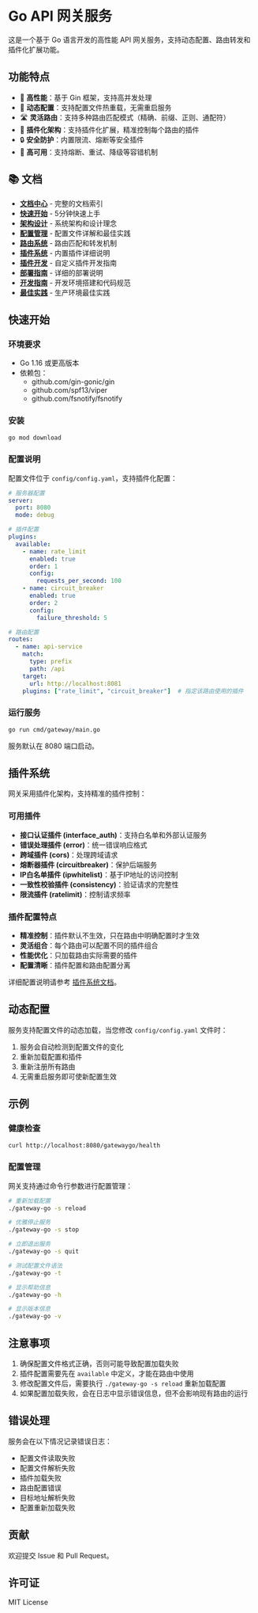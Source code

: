 # Go API 网关服务

这是一个基于 Go 语言开发的高性能 API 网关服务，支持动态配置、路由转发和插件化扩展功能。

## 功能特点

- 🚀 **高性能**：基于 Gin 框架，支持高并发处理
- 🔧 **动态配置**：支持配置文件热重载，无需重启服务
- 🛣️ **灵活路由**：支持多种路由匹配模式（精确、前缀、正则、通配符）
- 🔌 **插件化架构**：支持插件化扩展，精准控制每个路由的插件
- 🔒 **安全防护**：内置限流、熔断等安全插件
- 🔄 **高可用**：支持熔断、重试、降级等容错机制

## 📚 文档

- **[文档中心](docs/README.md)** - 完整的文档索引
- **[快速开始](docs/quickstart.md)** - 5分钟快速上手
- **[架构设计](docs/architecture.md)** - 系统架构和设计理念
- **[配置管理](docs/configuration.md)** - 配置文件详解和最佳实践
- **[路由系统](docs/routing.md)** - 路由匹配和转发机制
- **[插件系统](docs/plugins/reference.md)** - 内置插件详细说明
- **[插件开发](docs/plugins/development.md)** - 自定义插件开发指南
- **[部署指南](docs/deployment.md)** - 详细的部署说明
- **[开发指南](docs/development.md)** - 开发环境搭建和代码规范
- **[最佳实践](docs/best-practices.md)** - 生产环境最佳实践

## 快速开始

### 环境要求

- Go 1.16 或更高版本
- 依赖包：
  - github.com/gin-gonic/gin
  - github.com/spf13/viper
  - github.com/fsnotify/fsnotify

### 安装

```bash
go mod download
```

### 配置说明

配置文件位于 `config/config.yaml`，支持插件化配置：

```yaml
# 服务器配置
server:
  port: 8080
  mode: debug

# 插件配置
plugins:
  available:
    - name: rate_limit
      enabled: true
      order: 1
      config:
        requests_per_second: 100
    - name: circuit_breaker
      enabled: true
      order: 2
      config:
        failure_threshold: 5

# 路由配置
routes:
  - name: api-service
    match:
      type: prefix
      path: /api
    target:
      url: http://localhost:8081
    plugins: ["rate_limit", "circuit_breaker"]  # 指定该路由使用的插件
```

### 运行服务

```bash
go run cmd/gateway/main.go
```

服务默认在 8080 端口启动。

## 插件系统

网关采用插件化架构，支持精准的插件控制：

### 可用插件

- **接口认证插件 (interface_auth)**：支持白名单和外部认证服务
- **错误处理插件 (error)**：统一错误响应格式
- **跨域插件 (cors)**：处理跨域请求
- **熔断器插件 (circuitbreaker)**：保护后端服务
- **IP白名单插件 (ipwhitelist)**：基于IP地址的访问控制
- **一致性校验插件 (consistency)**：验证请求的完整性
- **限流插件 (ratelimit)**：控制请求频率

### 插件配置特点

- **精准控制**：插件默认不生效，只在路由中明确配置时才生效
- **灵活组合**：每个路由可以配置不同的插件组合
- **性能优化**：只加载路由实际需要的插件
- **配置清晰**：插件配置和路由配置分离

详细配置说明请参考 [插件系统文档](docs/plugins/reference.md)。

## 动态配置

服务支持配置文件的动态加载，当您修改 `config/config.yaml` 文件时：

1. 服务会自动检测到配置文件的变化
2. 重新加载配置和插件
3. 重新注册所有路由
4. 无需重启服务即可使新配置生效

## 示例

### 健康检查

```bash
curl http://localhost:8080/gatewaygo/health
```

### 配置管理

网关支持通过命令行参数进行配置管理：

```bash
# 重新加载配置
./gateway-go -s reload

# 优雅停止服务
./gateway-go -s stop

# 立即退出服务
./gateway-go -s quit

# 测试配置文件语法
./gateway-go -t

# 显示帮助信息
./gateway-go -h

# 显示版本信息
./gateway-go -v
```

## 注意事项

1. 确保配置文件格式正确，否则可能导致配置加载失败
2. 插件配置需要先在 `available` 中定义，才能在路由中使用
3. 修改配置文件后，需要执行 `./gateway-go -s reload` 重新加载配置
4. 如果配置加载失败，会在日志中显示错误信息，但不会影响现有路由的运行

## 错误处理

服务会在以下情况记录错误日志：
- 配置文件读取失败
- 配置文件解析失败
- 插件加载失败
- 路由配置错误
- 目标地址解析失败
- 配置重新加载失败

## 贡献

欢迎提交 Issue 和 Pull Request。

## 许可证

MIT License 